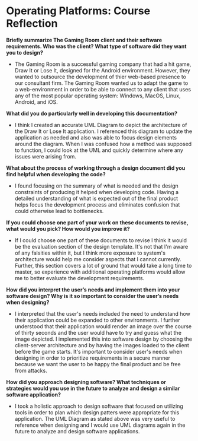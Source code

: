 # Operating Platforms: Course Reflection

**Briefly summarize The Gaming Room client and their software requirements. Who was the client? What type of software did they want you to design?**

* The Gaming Room is a successful gaming company that had a hit game, Draw It or Lose It, designed for the Android environment. However, they wanted to outsource the development of thier web-based presence to our consultant firm. The Gaming Room wanted us to adapt the game to a web-environment in order to be able to connect to any client that uses any of the most popular operating system: Windows, MacOS, Linux, Android, and iOS. 

**What did you do particularly well in developing this documentation?**

* I think I created an accurate UML Diagram to depict the architecture of the Draw It or Lose It application. I referenced this diagram to update the application as needed and also was able to focus design elements around the diagram. When I was confused how a method was supposed to function, I could look at the UML and quickly determine where any issues were arising from.

**What about the process of working through a design document did you find helpful when developing the code?**

* I found focusing on the summary of what is needed and the design constraints of producing it helped when developing code. Having a detailed understanding of what is expected out of the final product helps focus the development process and eliminates confusion that could otherwise lead to bottlenecks. 

**If you could choose one part of your work on these documents to revise, what would you pick? How would you improve it?**

* If I could choose one part of these documents to revise I think it would be the evaluation section of the design template. It's not that I'm aware of any falsities within it, but I think more exposure to system's architecture would help me consider aspects that I cannot currently. Further, this section covers a lot of ground that would take a long time to master, so experience with additional operating platforms would allow me to better evaluate the development requirements.

**How did you interpret the user’s needs and implement them into your software design? Why is it so important to consider the user’s needs when designing?**

* I interpreted that the user's needs included the need to understand how their application could be expanded to other environments. I further understood that their application would render an image over the course of thirty seconds and the user would have to try and guess what the image depicted. I implemented this into software design by choosing the client-server architecture and by having the images loaded to the client before the game starts. It's important to consider user's needs when designing in order to prioritize requirements in a secure manner because we want the user to be happy the final product and be free from attacks.

**How did you approach designing software? What techniques or strategies would you use in the future to analyze and design a similar software application?**

* I took a holistic approach to design software that focused on utilizing tools in order to plan which design patters were appropriate for this application. The UML Diagram as stated above was very useful to reference when designing and I would use UML diagrams again in the future to analyze and design software applications.
